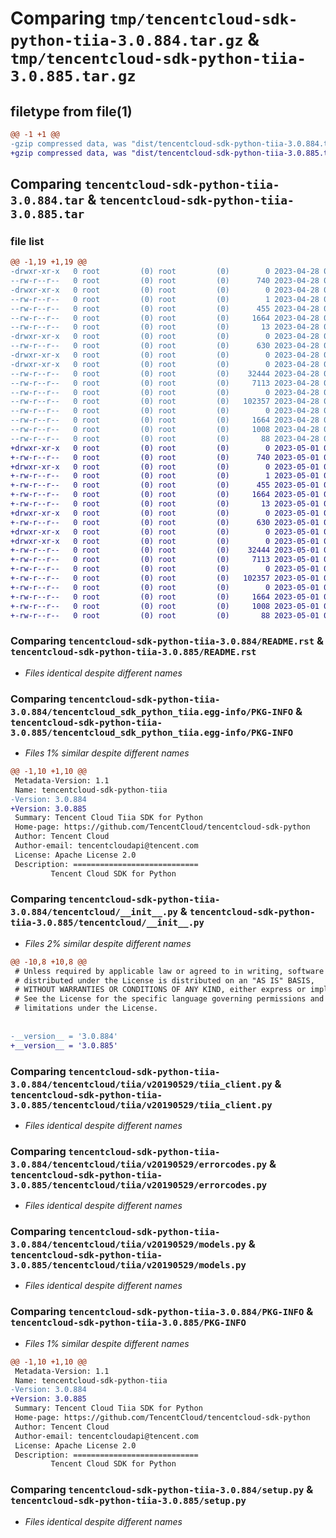 # Comparing `tmp/tencentcloud-sdk-python-tiia-3.0.884.tar.gz` & `tmp/tencentcloud-sdk-python-tiia-3.0.885.tar.gz`

## filetype from file(1)

```diff
@@ -1 +1 @@
-gzip compressed data, was "dist/tencentcloud-sdk-python-tiia-3.0.884.tar", last modified: Fri Apr 28 02:42:10 2023, max compression
+gzip compressed data, was "dist/tencentcloud-sdk-python-tiia-3.0.885.tar", last modified: Mon May  1 00:56:45 2023, max compression
```

## Comparing `tencentcloud-sdk-python-tiia-3.0.884.tar` & `tencentcloud-sdk-python-tiia-3.0.885.tar`

### file list

```diff
@@ -1,19 +1,19 @@
-drwxr-xr-x   0 root         (0) root         (0)        0 2023-04-28 02:42:10.000000 tencentcloud-sdk-python-tiia-3.0.884/
--rw-r--r--   0 root         (0) root         (0)      740 2023-04-28 02:42:10.000000 tencentcloud-sdk-python-tiia-3.0.884/README.rst
-drwxr-xr-x   0 root         (0) root         (0)        0 2023-04-28 02:42:10.000000 tencentcloud-sdk-python-tiia-3.0.884/tencentcloud_sdk_python_tiia.egg-info/
--rw-r--r--   0 root         (0) root         (0)        1 2023-04-28 02:42:10.000000 tencentcloud-sdk-python-tiia-3.0.884/tencentcloud_sdk_python_tiia.egg-info/dependency_links.txt
--rw-r--r--   0 root         (0) root         (0)      455 2023-04-28 02:42:10.000000 tencentcloud-sdk-python-tiia-3.0.884/tencentcloud_sdk_python_tiia.egg-info/SOURCES.txt
--rw-r--r--   0 root         (0) root         (0)     1664 2023-04-28 02:42:10.000000 tencentcloud-sdk-python-tiia-3.0.884/tencentcloud_sdk_python_tiia.egg-info/PKG-INFO
--rw-r--r--   0 root         (0) root         (0)       13 2023-04-28 02:42:10.000000 tencentcloud-sdk-python-tiia-3.0.884/tencentcloud_sdk_python_tiia.egg-info/top_level.txt
-drwxr-xr-x   0 root         (0) root         (0)        0 2023-04-28 02:42:10.000000 tencentcloud-sdk-python-tiia-3.0.884/tencentcloud/
--rw-r--r--   0 root         (0) root         (0)      630 2023-04-28 02:42:10.000000 tencentcloud-sdk-python-tiia-3.0.884/tencentcloud/__init__.py
-drwxr-xr-x   0 root         (0) root         (0)        0 2023-04-28 02:42:10.000000 tencentcloud-sdk-python-tiia-3.0.884/tencentcloud/tiia/
-drwxr-xr-x   0 root         (0) root         (0)        0 2023-04-28 02:42:10.000000 tencentcloud-sdk-python-tiia-3.0.884/tencentcloud/tiia/v20190529/
--rw-r--r--   0 root         (0) root         (0)    32444 2023-04-28 02:42:10.000000 tencentcloud-sdk-python-tiia-3.0.884/tencentcloud/tiia/v20190529/tiia_client.py
--rw-r--r--   0 root         (0) root         (0)     7113 2023-04-28 02:42:10.000000 tencentcloud-sdk-python-tiia-3.0.884/tencentcloud/tiia/v20190529/errorcodes.py
--rw-r--r--   0 root         (0) root         (0)        0 2023-04-28 02:42:10.000000 tencentcloud-sdk-python-tiia-3.0.884/tencentcloud/tiia/v20190529/__init__.py
--rw-r--r--   0 root         (0) root         (0)   102357 2023-04-28 02:42:10.000000 tencentcloud-sdk-python-tiia-3.0.884/tencentcloud/tiia/v20190529/models.py
--rw-r--r--   0 root         (0) root         (0)        0 2023-04-28 02:42:10.000000 tencentcloud-sdk-python-tiia-3.0.884/tencentcloud/tiia/__init__.py
--rw-r--r--   0 root         (0) root         (0)     1664 2023-04-28 02:42:10.000000 tencentcloud-sdk-python-tiia-3.0.884/PKG-INFO
--rw-r--r--   0 root         (0) root         (0)     1008 2023-04-28 02:42:10.000000 tencentcloud-sdk-python-tiia-3.0.884/setup.py
--rw-r--r--   0 root         (0) root         (0)       88 2023-04-28 02:42:10.000000 tencentcloud-sdk-python-tiia-3.0.884/setup.cfg
+drwxr-xr-x   0 root         (0) root         (0)        0 2023-05-01 00:56:45.000000 tencentcloud-sdk-python-tiia-3.0.885/
+-rw-r--r--   0 root         (0) root         (0)      740 2023-05-01 00:56:45.000000 tencentcloud-sdk-python-tiia-3.0.885/README.rst
+drwxr-xr-x   0 root         (0) root         (0)        0 2023-05-01 00:56:45.000000 tencentcloud-sdk-python-tiia-3.0.885/tencentcloud_sdk_python_tiia.egg-info/
+-rw-r--r--   0 root         (0) root         (0)        1 2023-05-01 00:56:45.000000 tencentcloud-sdk-python-tiia-3.0.885/tencentcloud_sdk_python_tiia.egg-info/dependency_links.txt
+-rw-r--r--   0 root         (0) root         (0)      455 2023-05-01 00:56:45.000000 tencentcloud-sdk-python-tiia-3.0.885/tencentcloud_sdk_python_tiia.egg-info/SOURCES.txt
+-rw-r--r--   0 root         (0) root         (0)     1664 2023-05-01 00:56:45.000000 tencentcloud-sdk-python-tiia-3.0.885/tencentcloud_sdk_python_tiia.egg-info/PKG-INFO
+-rw-r--r--   0 root         (0) root         (0)       13 2023-05-01 00:56:45.000000 tencentcloud-sdk-python-tiia-3.0.885/tencentcloud_sdk_python_tiia.egg-info/top_level.txt
+drwxr-xr-x   0 root         (0) root         (0)        0 2023-05-01 00:56:45.000000 tencentcloud-sdk-python-tiia-3.0.885/tencentcloud/
+-rw-r--r--   0 root         (0) root         (0)      630 2023-05-01 00:56:45.000000 tencentcloud-sdk-python-tiia-3.0.885/tencentcloud/__init__.py
+drwxr-xr-x   0 root         (0) root         (0)        0 2023-05-01 00:56:45.000000 tencentcloud-sdk-python-tiia-3.0.885/tencentcloud/tiia/
+drwxr-xr-x   0 root         (0) root         (0)        0 2023-05-01 00:56:45.000000 tencentcloud-sdk-python-tiia-3.0.885/tencentcloud/tiia/v20190529/
+-rw-r--r--   0 root         (0) root         (0)    32444 2023-05-01 00:56:45.000000 tencentcloud-sdk-python-tiia-3.0.885/tencentcloud/tiia/v20190529/tiia_client.py
+-rw-r--r--   0 root         (0) root         (0)     7113 2023-05-01 00:56:45.000000 tencentcloud-sdk-python-tiia-3.0.885/tencentcloud/tiia/v20190529/errorcodes.py
+-rw-r--r--   0 root         (0) root         (0)        0 2023-05-01 00:56:45.000000 tencentcloud-sdk-python-tiia-3.0.885/tencentcloud/tiia/v20190529/__init__.py
+-rw-r--r--   0 root         (0) root         (0)   102357 2023-05-01 00:56:45.000000 tencentcloud-sdk-python-tiia-3.0.885/tencentcloud/tiia/v20190529/models.py
+-rw-r--r--   0 root         (0) root         (0)        0 2023-05-01 00:56:45.000000 tencentcloud-sdk-python-tiia-3.0.885/tencentcloud/tiia/__init__.py
+-rw-r--r--   0 root         (0) root         (0)     1664 2023-05-01 00:56:45.000000 tencentcloud-sdk-python-tiia-3.0.885/PKG-INFO
+-rw-r--r--   0 root         (0) root         (0)     1008 2023-05-01 00:56:45.000000 tencentcloud-sdk-python-tiia-3.0.885/setup.py
+-rw-r--r--   0 root         (0) root         (0)       88 2023-05-01 00:56:45.000000 tencentcloud-sdk-python-tiia-3.0.885/setup.cfg
```

### Comparing `tencentcloud-sdk-python-tiia-3.0.884/README.rst` & `tencentcloud-sdk-python-tiia-3.0.885/README.rst`

 * *Files identical despite different names*

### Comparing `tencentcloud-sdk-python-tiia-3.0.884/tencentcloud_sdk_python_tiia.egg-info/PKG-INFO` & `tencentcloud-sdk-python-tiia-3.0.885/tencentcloud_sdk_python_tiia.egg-info/PKG-INFO`

 * *Files 1% similar despite different names*

```diff
@@ -1,10 +1,10 @@
 Metadata-Version: 1.1
 Name: tencentcloud-sdk-python-tiia
-Version: 3.0.884
+Version: 3.0.885
 Summary: Tencent Cloud Tiia SDK for Python
 Home-page: https://github.com/TencentCloud/tencentcloud-sdk-python
 Author: Tencent Cloud
 Author-email: tencentcloudapi@tencent.com
 License: Apache License 2.0
 Description: ============================
         Tencent Cloud SDK for Python
```

### Comparing `tencentcloud-sdk-python-tiia-3.0.884/tencentcloud/__init__.py` & `tencentcloud-sdk-python-tiia-3.0.885/tencentcloud/__init__.py`

 * *Files 2% similar despite different names*

```diff
@@ -10,8 +10,8 @@
 # Unless required by applicable law or agreed to in writing, software
 # distributed under the License is distributed on an "AS IS" BASIS,
 # WITHOUT WARRANTIES OR CONDITIONS OF ANY KIND, either express or implied.
 # See the License for the specific language governing permissions and
 # limitations under the License.
 
 
-__version__ = '3.0.884'
+__version__ = '3.0.885'
```

### Comparing `tencentcloud-sdk-python-tiia-3.0.884/tencentcloud/tiia/v20190529/tiia_client.py` & `tencentcloud-sdk-python-tiia-3.0.885/tencentcloud/tiia/v20190529/tiia_client.py`

 * *Files identical despite different names*

### Comparing `tencentcloud-sdk-python-tiia-3.0.884/tencentcloud/tiia/v20190529/errorcodes.py` & `tencentcloud-sdk-python-tiia-3.0.885/tencentcloud/tiia/v20190529/errorcodes.py`

 * *Files identical despite different names*

### Comparing `tencentcloud-sdk-python-tiia-3.0.884/tencentcloud/tiia/v20190529/models.py` & `tencentcloud-sdk-python-tiia-3.0.885/tencentcloud/tiia/v20190529/models.py`

 * *Files identical despite different names*

### Comparing `tencentcloud-sdk-python-tiia-3.0.884/PKG-INFO` & `tencentcloud-sdk-python-tiia-3.0.885/PKG-INFO`

 * *Files 1% similar despite different names*

```diff
@@ -1,10 +1,10 @@
 Metadata-Version: 1.1
 Name: tencentcloud-sdk-python-tiia
-Version: 3.0.884
+Version: 3.0.885
 Summary: Tencent Cloud Tiia SDK for Python
 Home-page: https://github.com/TencentCloud/tencentcloud-sdk-python
 Author: Tencent Cloud
 Author-email: tencentcloudapi@tencent.com
 License: Apache License 2.0
 Description: ============================
         Tencent Cloud SDK for Python
```

### Comparing `tencentcloud-sdk-python-tiia-3.0.884/setup.py` & `tencentcloud-sdk-python-tiia-3.0.885/setup.py`

 * *Files identical despite different names*

